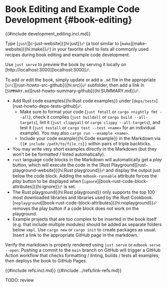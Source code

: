 # Book Editing and Example Code Development {#book-editing}

{{#include development_editing.incl.md}}

Type [`just`][c-just-website]{{hi:just}}⮳ (a tool similar to [`make`][make-website]{{hi:make}}⮳) in your favorite shell to lists all commonly used recipes during book editing and example code development.

Use `just serve` to preview the book by serving it locally on [http://localhost:3000][localhost:3000]⮳.

To add or edit the book, simply update or add a `.md` file in the appropriate [`src`][rust-howto-src-github]{{hi:src}}⮳ subfolder, then add a link in [`SUMMARY.md`][rust-howto-summary-github]{{hi:SUMMARY.md}}⮳.

- Add Rust code examples{{hi:Rust code examples}} under [`deps/tests`][rust-howto-deps-tests-github]⮳.
  - Make sure to format your code (`just fmtall` or `cargo +nightly fmt --all`), check it compiles (`just buildall` or `cargo build --all-targets`), lint it (`just clippyall` or `cargo clippy --all-targets`), and test it (`just testall` or `cargo test --test <name>` for an individual example). You may also `cargo run --example <name>`.
  - Include your code example{{hi:Code example}} in the Markdown via `{{# include /path/to/file.rs}}` within pairs of triple backticks.
- You may write very short examples directly in the Markdown (but they won't be be formatted / linted automatically).
- `rust` language code blocks in the Markdown will automatically get a _play_ button, which will execute the code in the [Rust Playground][rust-playground-website]{{hi:Rust playground}}⮳ and display the output just below the code block. Adding the `mdbook-runnable` attribute forces the _play_ button to be displayed when [`ignore`][book-rust-code-block-attributes]{{hi:ignore}}⮳ is set.
- The Rust playground{{hi:Rust playground}} only supports the top 100 most downloaded libraries and libraries used by the Rust Cookbook. [`noplayground`][book-rust-code-block-attributes]{{hi:noplayground}}⮳ removes the play button if a code block does not work on the playground.
- Example projects that are too complex to be inserted in the book itself (e.g. that include multiple modules) should be added as separate folders below `xmpl`. Use `cargo new` or `cargo init` to create packages as usual. Insert a link to the appropriate GitHub page in the markdown.

Verify the markdown is properly rendered using `just serve` or `mdbook serve --open`. Pushing a commit to the `main` branch on GitHub will trigger a GitHub Action workflow that checks formatting / linting, builds / tests all examples, then deploys the book to GitHub Pages.

{{#include refs.incl.md}}
{{#include ../refs/link-refs.md}}

<div class="hidden">
TODO: review
</div>
